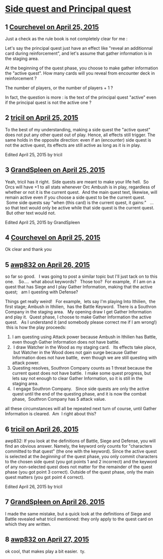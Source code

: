 # [Side quest and Principal quest](https://community.fantasyflightgames.com/topic/174096-side-quest-and-principal-quest/)

## 1 [Courchevel on April 25, 2015](https://community.fantasyflightgames.com/topic/174096-side-quest-and-principal-quest/?do=findComment&comment=1592732)

Just a check as the rule book is not completely clear for me :

Let's say the principal quest just have an effect like "reveal an additionnal card during reinforcement", and let's assume that gather information is in the staging area.

At the beginning of the quest phase, you choose to make gather information the "active quest". How many cards will you reveal from encounter deck in reinforcement ?

The number of players, or the number of players + 1 ?

In fact, the question is more : is the text of the principal quest "active" even if the principal quest is not the active one ?

## 2 [tricil on April 25, 2015](https://community.fantasyflightgames.com/topic/174096-side-quest-and-principal-quest/?do=findComment&comment=1592831)

To the best of my understanding, making a side quest the "active quest" does not put any other quest out of play. Hence, all effects still trigger. The same holds in the opposite direction: even if an (encounter) side quest is not the active quest, its effects are still active as long as it is in play.

Edited April 25, 2015 by tricil

## 3 [GrandSpleen on April 25, 2015](https://community.fantasyflightgames.com/topic/174096-side-quest-and-principal-quest/?do=findComment&comment=1592896)

Yeah, tricil has it right.  Side quests are meant to make your life hell.  So Orcs will have +1 to all stats whenever Orc Ambush is in play, regardless of whether or not it is the current quest.  And the main quest text, likewise, will remain active even if you choose a side quest to be the current quest.  Some side quests say "when (this card) is the current quest, it gains:"   ... so that text would only be active while that side quest is the current quest.  But other text would not.  

Edited April 25, 2015 by GrandSpleen

## 4 [Courchevel on April 25, 2015](https://community.fantasyflightgames.com/topic/174096-side-quest-and-principal-quest/?do=findComment&comment=1592945)

Ok clear and thank you

## 5 [awp832 on April 26, 2015](https://community.fantasyflightgames.com/topic/174096-side-quest-and-principal-quest/?do=findComment&comment=1593958)

so far so good.   I was going to post a similar topic but I'll just tack on to this one.    So....  what about keywords?   Those too?  For example,  if I am on a quest that has Siege and I play Gather Information, making that the active quest;   am I questing with Defense?

Things get really weird!   For example,  lets say I'm playing Into Ithilien,  the first stage; Ambush in Ithilien,  has the Battle Keyword.  There is a Southron Company in the staging area.   My opening draw I get Gather Information and play it.  Quest phase, I choose to make Gather Information the active quest.   As I understand it (and somebody please correct me if I am wrong!)  this is how the play proceeds:

1. I am questing using Attack power because Ambush in Ithilien has Battle, even though Gather Information does not have battle.
2.  I draw Watcher in the Wood as my staging card.   Its effects take place,  but Watcher in the Wood does not gain surge because Gather Information does not have battle,  even though we are still questing with attack power.
3. Questing resolves, Southron Company counts as 1 threat because the current quest does not have battle.  I make some quest progress, but lets say not enough to clear Gather Information, so it is still in the staging area.
4.  I engage Southron Company.   Since side quests are only the active quest until the end of the questing phase, and it is now the combat phase,  Southron Company has 5 attack value.

all these circumstances will all be repeated next turn of course, until Gather Information is cleared.  Am  I right about this?

## 6 [tricil on April 26, 2015](https://community.fantasyflightgames.com/topic/174096-side-quest-and-principal-quest/?do=findComment&comment=1593985)

awp832: If you look at the definitions of Battle, Siege and Defense, you will find an obvious answer. Namely, the keyword only counts for "characters committed to that quest" (the one with the keyword). Since the active quest is selected at the *beginning* of the quest phase, you only commit characters to the chosen side quest (you got points 1 and 2 incorrect) and the keyword of any non-selected quest does not matter for the remainder of the quest phase (you got point 3 correct). Outside of the quest phase, only the main quest matters (you got point 4 correct).

Edited April 26, 2015 by tricil

## 7 [GrandSpleen on April 26, 2015](https://community.fantasyflightgames.com/topic/174096-side-quest-and-principal-quest/?do=findComment&comment=1594184)

I made the same mistake, but a quick look at the definitions of Siege and Battle revealed what tricil mentioned: they only apply to the quest card on which they are written.

## 8 [awp832 on April 27, 2015](https://community.fantasyflightgames.com/topic/174096-side-quest-and-principal-quest/?do=findComment&comment=1594559)

ok cool, that makes play a bit easier.  ty.


